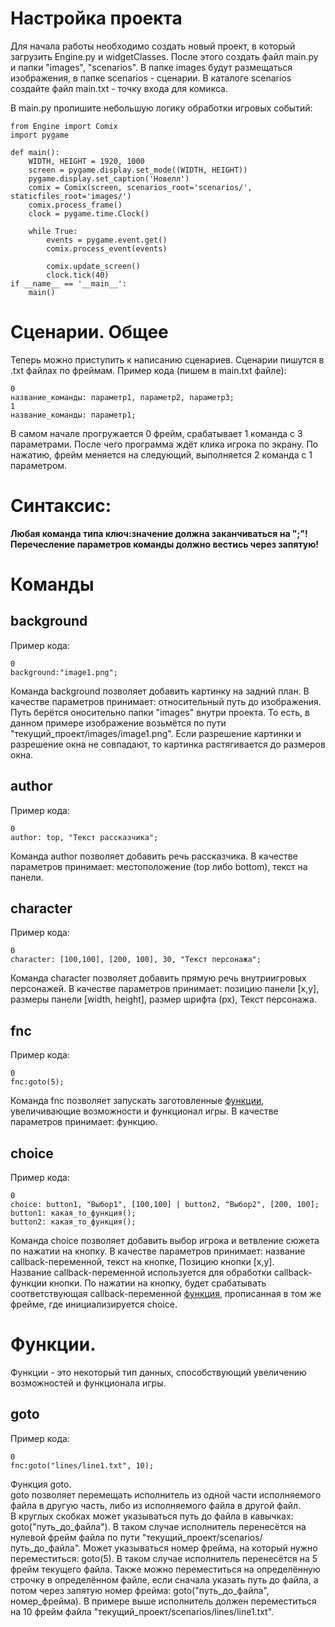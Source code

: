 # Настройка проекта
Для начала работы необходимо создать новый проект, в который загрузить Engine.py и widgetClasses. После этого создать файл main.py и папки "images", "scenarios". В папке images будут размещаться изображения, в папке scenarios - сценарии. В каталоге scenarios создайте файл main.txt - точку входа для комикса. 

В main.py пропишите небольшую логику обработки игровых событий:
```
from Engine import Comix
import pygame

def main():
    WIDTH, HEIGHT = 1920, 1000
    screen = pygame.display.set_mode((WIDTH, HEIGHT))
    pygame.display.set_caption('Новелл')
    comix = Comix(screen, scenarios_root='scenarios/', staticfiles_root='images/')
    comix.process_frame()
    clock = pygame.time.Clock()

    while True:
        events = pygame.event.get()
        comix.process_event(events)

        comix.update_screen()
        clock.tick(40)
if __name__ == '__main__':
    main()
```

# Сценарии. Общее
Теперь можно приступить к написанию сценариев.
Сценарии пишутся в .txt файлах по фреймам. Пример кода (пишем в main.txt файле):
```
0
название_команды: параметр1, параметр2, параметр3;
1
название_команды: параметр1;
```
В самом начале прогружается 0 фрейм, срабатывает 1 команда с 3 параметрами. После чего программа ждёт клика игрока по экрану. По нажатию, фрейм меняется на следующий, выполняется 2 команда с 1 параметром. 

# Синтаксис:
**Любая команда типа ключ:значение должна заканчиваться на ";"!**<br>
**Перечесление параметров команды должно вестись через запятую!**

# Команды
## background
Пример кода:
```
0
background:"image1.png";
```
Команда background позволяет добавить картинку на задний план. В качестве параметров принимает: относительный путь до изображения.<br>
Путь берётся оносительно папки "images" внутри проекта. То есть, в данном примере изображение возьмётся по пути "текущий_проект/images/image1.png". Если разрешение картинки и разрешение окна не совпадают, то картинка растягивается до размеров окна.

## author
Пример кода:
```
0
author: top, "Текст рассказчика";
```
Команда author позволяет добавить речь рассказчика. В качестве параметров принимает: местоположение (top либо bottom), текст на панели.

## character
Пример кода:
```
0
character: [100,100], [200, 100], 30, "Текст персонажа";
```
Команда character позволяет добавить прямую речь внутриигровых персонажей. В качестве параметров принимает: позицию панели [x,y], размеры панели [width, height], размер шрифта (px), Текст персонажа.

## fnc
Пример кода:
```
0
fnc:goto(5);
```
Команда fnc позволяет запускать заготовленные <u>функции</u>, увеличивающие возможности и функционал игры. В качестве параметров принимает: функцию.

## choice
Пример кода:
```
0
choice: button1, "Выбор1", [100,100] | button2, "Выбор2", [200, 100];
button1: какая_то_функция();
button2: какая_то_функция();
```
Команда choice позволяет добавить выбор игрока и ветвление сюжета по нажатии на кнопку. В качестве параметров принимает: название callback-переменной, текст на кнопке, Позицию кнопки [x,y].<br>
Название callback-переменной используется для обработки callback-функции кнопки. По нажатии на кнопку, будет срабатывать соответствующая callback-переменной <u>функция</u>, прописанная в том же фрейме, где инициализируется choice.

# Функции.
Функции - это некоторый тип данных, способствующий увеличению возможностей и функционала игры.

## goto
Пример кода:
```
0
fnc:goto("lines/line1.txt", 10);
```
Функция goto.<br>
goto позволяет перемещать исполнитель из одной части исполняемого файла в другую часть, либо из исполняемого файла в другой файл. <br>
В круглых скобках может указываться путь до файла в кавычках: goto("путь_до_файла"). В таком случае исполнитель перенесётся на нулевой фрейм файла по пути "текущий_проект/scenarios/путь_до_файла". Может указываться номер фрейма, на который нужно переместиться: goto(5). В таком случае исполнитель перенесётся на 5 фрейм текущего файла. Также можно переместиться на определённую строчку в определённом файле, если сначала указать путь до файла, а потом через запятую номер фрейма: goto("путь_до_файла", номер_фрейма).
В примере выше исполнитель должен переместиться на 10 фрейм файла "текущий_проект/scenarios/lines/line1.txt".
